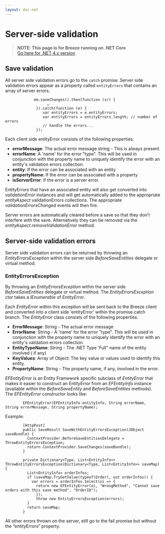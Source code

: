 ```yaml
---
layout: doc-net
---
```

# Server-side validation

> **NOTE: This page is for Breeze running on .NET Core**<br>
> [Go here for .NET 4.x version](/doc-net/ef-serverside-validation-4x)

## Save validation <a name="Savevalidation"></a>

All server side validation errors go to the `catch` promise. Server side validation errors appear as a property called `entityErrors` that contains an array of server errors.  
	
	             em.saveChanges().then(function (sr) {
	                   …
	              }).catch(function (e) {
	                 var entityErrors = e.entityErrors;
	                 var entityErrors = entityErrors.length; // number of errors
	                 // handle the errors...
	              });
	
Each client side entityError consists of the following properties:

* **errorMessage**: The actual error message string - This is always present.
* **errorName**:  A 'name' for the error "type". This will be used in conjunction with the property name to uniquely identify the error with an entity's validation errors collection. 
* **entity**: If the error can be associated with an entity    
* **propertyName**: If the error can be associated with a property    
* **isServerError**: If the error is a server error.

EntityErrors that have an associated entity will also get converted into *validationError* instances and will get automatically added to the appropriate *entityAspect* validationErrors collections.  The appropriate *validationErrorsChanged* events will then fire. 

Server errors are automatically cleared before a save so that they don’t interfere with the save.  Alternatively they can be removed via the *entityAspect.removeValidationError* method. 

## Server-side validation errors<a name="Serversidevalidationerrors"></a>

Server side validation errors can be returned by throwing an *EntityErrorsException* within the server side *BeforeSaveEntities* delegate or virtual method.

### 	EntityErrorsException

By throwing an *EntityErrorsException* within the server side *BeforeSaveEntities* delegate or virtual method.  The *EntityErrorsException* ctor takes a *IEnumerable* of *EntityError*. 
	    
Each *EntityError* within this exception will be sent back to the Breeze client and converted into a client side 'entityError' within the promise.catch branch.  The *EntityError* class consists of the following properties.  

+ **ErrorMessage**: String - The actual error message
+ **ErrorName**: String - A 'name' for the error "type". This will be used in conjunction with the property name to uniquely identify the error with an entity's validation errors collection. 
+ **EntityTypeName**: String - The .NET Type 'Full" name of the entity involved ( if any) 
+ **KeyValues**: Array of Object: The key value or values used to identify this entity.
+ **PropertyName**: String - The property name, if any, involved in the error.
	       	     
*EFEntityError* is an Entity Framework specific subclass of *EntityError* that makes it easier to construct an *EntityError* from an *EFEntityInfo* instance (available within the *BeforeSaveEntity* and *BeforeSaveEntities* methods).  The *EFEntityError* constructor looks like:
			
	        EFEntityError(EFEntityInfo entityInfo, String errorName, String errorMessage, String propertyName);
	
Example:
	
	        [HttpPost]
	        public SaveResult SaveWithEntityErrorsException(JObject saveBundle) {
	          ContextProvider.BeforeSaveEntitiesDelegate = ThrowEntityErrorsException;
	          return ContextProvider.SaveChanges(saveBundle);
	        }
	
	        private Dictionary<Type, List<EntityInfo>> ThrowEntityErrorsException(Dictionary<Type, List<EntityInfo>> saveMap) {
	          List<EntityInfo> orderInfos;
	          if (saveMap.TryGetValue(typeof(Order), out orderInfos)) {
	            var errors = orderInfos.Select(oi => {
	              return new EFEntityError(oi, "WrongMethod", "Cannot save orders with this save method", "OrderID");
	              });
	              throw new EntityErrorsException(errors);
	          }
	          return saveMap;
	        }
	
All other errors thrown on the server, still go to the fail promise but without the “entityErrors” property.